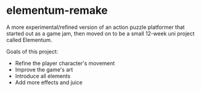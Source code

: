 # elementum-remake
A more experimental/refined version of an action puzzle platformer that started out as a game jam, then moved on to be a small 12-week uni project called Elementum.

Goals of this project:
- Refine the player character's movement
- Improve the game's art
- Introduce all elements
- Add more effects and juice
